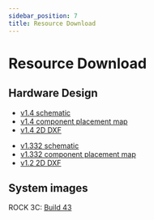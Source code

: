 ```yaml
---
sidebar_position: 7
title: Resource Download
---
```


# Resource Download

## Hardware Design

<Tabs queryString="Hardware">
<TabItem value="V1.4">

- [v1.4 schematic](https://dl.radxa.com/rock3/docs/hw/3c/v1400/radxa_rock_3c_v1400_schematic.pdf)
- [v1.4 component placement map](https://dl.radxa.com/rock3/docs/hw/3c/v1400/radxa_rock_3c_v1400_component_placement_map.pdf)
- [v1.4 2D DXF](https://dl.radxa.com/rock3/docs/hw/3c/v1400/radxa_rock_3c_v1400_2d_dxf.zip)

</TabItem>
<TabItem value="V1.3">

- [v1.332 schematic](https://dl.radxa.com/rock3/docs/hw/3c/v1332/radxa_rock_3c_v1332_schematic.pdf)
- [v1.332 component placement map](https://dl.radxa.com/rock3/docs/hw/3c/v1332/radxa_rock_3c_v1332_component_placement_map.pdf)
- [v1.2 2D DXF](https://dl.radxa.com/rock3/docs/hw/3c/radxa_rock_3c_2d_dxf.zip)

</TabItem>
</Tabs>

## System images

ROCK 3C: [Build 43](https://github.com/radxa-build/rock-3c/releases/download/b43/rock-3c_debian_bullseye_xfce_b43.img.xz)
